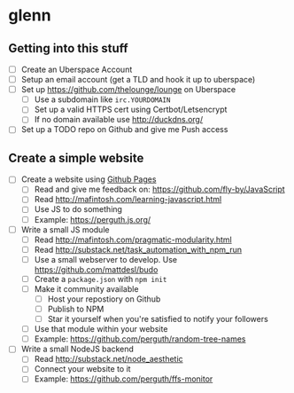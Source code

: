 # glenn

## Getting into this stuff

- [ ] Create an Uberspace Account
- [ ] Setup an email account (get a TLD and hook it up to uberspace)
- [ ] Set up https://github.com/thelounge/lounge on Uberspace
  - [ ] Use a subdomain like `irc.YOURDOMAIN`
  - [ ] Set up a valid HTTPS cert using Certbot/Letsencrypt
  - [ ] If no domain available use http://duckdns.org/
- [ ] Set up a TODO repo on Github and give me Push access

## Create a simple website

- [ ] Create a website using [Github Pages](https://pages.github.com/)
  - [ ] Read and give me feedback on: https://github.com/fly-by/JavaScript
  - [ ] Read http://mafintosh.com/learning-javascript.html
  - [ ] Use JS to do something
  - [ ] Example: https://perguth.js.org/
- [ ] Write a small JS module
  - [ ] Read http://mafintosh.com/pragmatic-modularity.html
  - [ ] Read http://substack.net/task_automation_with_npm_run
  - [ ] Use a small webserver to develop. Use https://github.com/mattdesl/budo
  - [ ] Create a `package.json` with `npm init`
  - [ ] Make it community available
    - [ ] Host your repostiory on Github
    - [ ] Publish to NPM
    - [ ] Star it yourself when you're satisfied to notify your followers
  - [ ] Use that module within your website
  - [ ] Example: https://github.com/perguth/random-tree-names
- [ ] Write a small NodeJS backend
  - [ ] Read http://substack.net/node_aesthetic
  - [ ] Connect your website to it
  - [ ] Example: https://github.com/perguth/ffs-monitor
